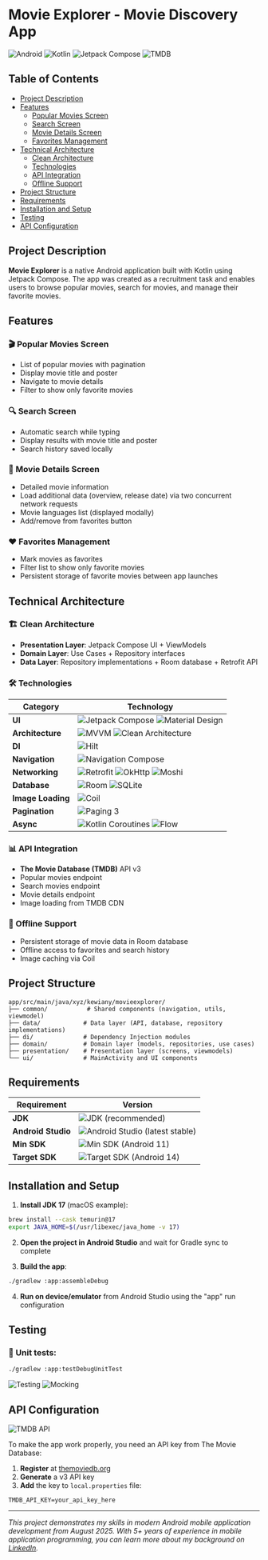# Movie Explorer - Movie Discovery App

![Android](https://img.shields.io/badge/Android-3DDC84?style=for-the-badge&logo=android&logoColor=white)
![Kotlin](https://img.shields.io/badge/kotlin-%237F52FF.svg?style=for-the-badge&logo=kotlin&logoColor=white)
![Jetpack Compose](https://img.shields.io/badge/Jetpack%20Compose-4285F4?style=for-the-badge&logo=jetpackcompose&logoColor=white)
![TMDB](https://img.shields.io/badge/TMDB-01B4E4?style=for-the-badge&logo=themoviedatabase&logoColor=white)

## Table of Contents

- [Project Description](#project-description)
- [Features](#features)
  - [Popular Movies Screen](#-popular-movies-screen)
  - [Search Screen](#-search-screen)
  - [Movie Details Screen](#-movie-details-screen)
  - [Favorites Management](#-favorites-management)
- [Technical Architecture](#technical-architecture)
  - [Clean Architecture](#️-clean-architecture)
  - [Technologies](#️-technologies)
  - [API Integration](#-api-integration)
  - [Offline Support](#-offline-support)
- [Project Structure](#project-structure)
- [Requirements](#requirements)
- [Installation and Setup](#installation-and-setup)
- [Testing](#testing)
- [API Configuration](#api-configuration)

## Project Description

**Movie Explorer** is a native Android application built with Kotlin using Jetpack Compose. The app was created as a recruitment task and enables users to browse popular movies, search for movies, and manage their favorite movies.

## Features

### 🎬 Popular Movies Screen
- List of popular movies with pagination
- Display movie title and poster
- Navigate to movie details
- Filter to show only favorite movies

### 🔍 Search Screen  
- Automatic search while typing
- Display results with movie title and poster
- Search history saved locally

### 📱 Movie Details Screen
- Detailed movie information
- Load additional data (overview, release date) via two concurrent network requests
- Movie languages list (displayed modally)
- Add/remove from favorites button

### ❤️ Favorites Management
- Mark movies as favorites
- Filter list to show only favorite movies
- Persistent storage of favorite movies between app launches

## Technical Architecture

### 🏗️ Clean Architecture
- **Presentation Layer**: Jetpack Compose UI + ViewModels
- **Domain Layer**: Use Cases + Repository interfaces
- **Data Layer**: Repository implementations + Room database + Retrofit API

### 🛠️ Technologies

| Category | Technology |
|----------|------------|
| **UI** | ![Jetpack Compose](https://img.shields.io/badge/Jetpack%20Compose-4285F4?style=flat&logo=jetpackcompose&logoColor=white) ![Material Design](https://img.shields.io/badge/Material%20Design-757575?style=flat&logo=materialdesign&logoColor=white) |
| **Architecture** | ![MVVM](https://img.shields.io/badge/MVVM-FF6B6B?style=flat&logo=android&logoColor=white) ![Clean Architecture](https://img.shields.io/badge/Clean%20Architecture-4ECDC4?style=flat&logo=android&logoColor=white) |
| **DI** | ![Hilt](https://img.shields.io/badge/Hilt-FF6B35?style=flat&logo=android&logoColor=white) |
| **Navigation** | ![Navigation Compose](https://img.shields.io/badge/Navigation%20Compose-4285F4?style=flat&logo=android&logoColor=white) |
| **Networking** | ![Retrofit](https://img.shields.io/badge/Retrofit-3DDC84?style=flat&logo=android&logoColor=white) ![OkHttp](https://img.shields.io/badge/OkHttp-3DDC84?style=flat&logo=android&logoColor=white) ![Moshi](https://img.shields.io/badge/Moshi-FF6B35?style=flat&logo=android&logoColor=white) |
| **Database** | ![Room](https://img.shields.io/badge/Room-4285F4?style=flat&logo=android&logoColor=white) ![SQLite](https://img.shields.io/badge/SQLite-003B57?style=flat&logo=sqlite&logoColor=white) |
| **Image Loading** | ![Coil](https://img.shields.io/badge/Coil-FF6B35?style=flat&logo=android&logoColor=white) |
| **Pagination** | ![Paging 3](https://img.shields.io/badge/Paging%203-4285F4?style=flat&logo=android&logoColor=white) |
| **Async** | ![Kotlin Coroutines](https://img.shields.io/badge/Kotlin%20Coroutines-7F52FF?style=flat&logo=kotlin&logoColor=white) ![Flow](https://img.shields.io/badge/Flow-7F52FF?style=flat&logo=kotlin&logoColor=white) |

### 📊 API Integration
- **The Movie Database (TMDB)** API v3
- Popular movies endpoint
- Search movies endpoint  
- Movie details endpoint
- Image loading from TMDB CDN

### 💾 Offline Support
- Persistent storage of movie data in Room database
- Offline access to favorites and search history
- Image caching via Coil

## Project Structure

```
app/src/main/java/xyz/kewiany/movieexplorer/
├── common/           # Shared components (navigation, utils, viewmodel)
├── data/            # Data layer (API, database, repository implementations)
├── di/              # Dependency Injection modules
├── domain/          # Domain layer (models, repositories, use cases)
├── presentation/    # Presentation layer (screens, viewmodels)
└── ui/              # MainActivity and UI components
```

## Requirements

| Requirement | Version |
|-------------|---------|
| **JDK** | ![JDK](https://img.shields.io/badge/JDK-17-orange?style=flat&logo=openjdk&logoColor=white) (recommended) |
| **Android Studio** | ![Android Studio](https://img.shields.io/badge/Android%20Studio-3DDC84?style=flat&logo=androidstudio&logoColor=white) (latest stable) |
| **Min SDK** | ![Min SDK](https://img.shields.io/badge/Min%20SDK-30-green?style=flat&logo=android&logoColor=white) (Android 11) |
| **Target SDK** | ![Target SDK](https://img.shields.io/badge/Target%20SDK-36-blue?style=flat&logo=android&logoColor=white) (Android 14) |

## Installation and Setup

1. **Install JDK 17** (macOS example):
```bash
brew install --cask temurin@17
export JAVA_HOME=$(/usr/libexec/java_home -v 17)
```

2. **Open the project in Android Studio** and wait for Gradle sync to complete

3. **Build the app**:
```bash
./gradlew :app:assembleDebug
```

4. **Run on device/emulator** from Android Studio using the "app" run configuration

## Testing

### 🧪 Unit tests:
```bash
./gradlew :app:testDebugUnitTest
```

![Testing](https://img.shields.io/badge/Testing-JUnit-green?style=flat&logo=junit5&logoColor=white)
![Mocking](https://img.shields.io/badge/Mocking-MockK-blue?style=flat&logo=kotlin&logoColor=white)

## API Configuration

![TMDB API](https://img.shields.io/badge/TMDB%20API-01B4E4?style=flat&logo=themoviedatabase&logoColor=white)

To make the app work properly, you need an API key from The Movie Database:

1. **Register** at [themoviedb.org](https://www.themoviedb.org)
2. **Generate** a v3 API key
3. **Add** the key to `local.properties` file:
```properties
TMDB_API_KEY=your_api_key_here
```

---

*This project demonstrates my skills in modern Android mobile application development from August 2025. With 5+ years of experience in mobile application programming, you can learn more about my background on [LinkedIn](https://www.linkedin.com/in/kewiany/).*